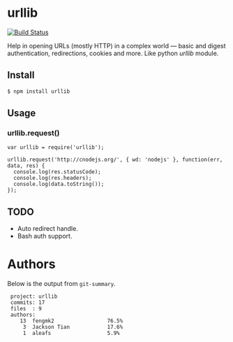 # urllib

[![Build Status](https://secure.travis-ci.org/TBEDP/urllib.png)](http://travis-ci.org/TBEDP/urllib)

Help in opening URLs (mostly HTTP) in a complex world — basic and digest authentication, redirections, cookies and more. Like python  _urllib_ module.

## Install

```bash
$ npm install urllib
```

## Usage

### urllib.request()

```
var urllib = require('urllib');

urllib.request('http://cnodejs.org/', { wd: 'nodejs' }, function(err, data, res) {
  console.log(res.statusCode);
  console.log(res.headers);
  console.log(data.toString());
});
```

## TODO

* Auto redirect handle.
* Bash auth support.

# Authors

Below is the output from `git-summary`.

```
 project: urllib
 commits: 17
 files  : 9
 authors: 
    13	fengmk2                 76.5%
     3	Jackson Tian            17.6%
     1	aleafs                  5.9%
```
